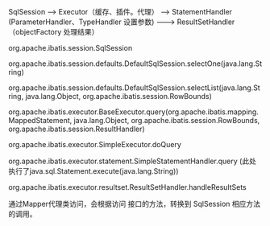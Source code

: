 

SqlSession -->  Executor（缓存、插件。代理） -->  StatementHandler (ParameterHandler、TypeHandler 设置参数) --->  ResultSetHandler（objectFactory  处理结果）



org.apache.ibatis.session.SqlSession


org.apache.ibatis.session.defaults.DefaultSqlSession.selectOne(java.lang.String)


org.apache.ibatis.session.defaults.DefaultSqlSession.selectList(java.lang.String, java.lang.Object, org.apache.ibatis.session.RowBounds)


org.apache.ibatis.executor.BaseExecutor.query(org.apache.ibatis.mapping.MappedStatement, java.lang.Object, org.apache.ibatis.session.RowBounds, org.apache.ibatis.session.ResultHandler)


org.apache.ibatis.executor.SimpleExecutor.doQuery


org.apache.ibatis.executor.statement.SimpleStatementHandler.query  (此处执行了java.sql.Statement.execute(java.lang.String))


org.apache.ibatis.executor.resultset.ResultSetHandler.handleResultSets


通过Mapper代理类访问，会根据访问  接口的方法，转换到 SqlSession  相应方法的调用。

